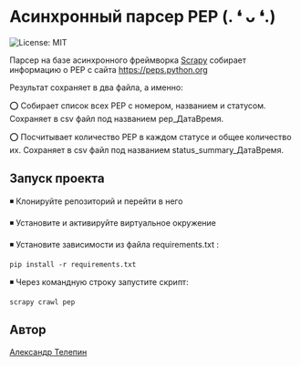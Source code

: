 # Асинхронный парсер PEP  (. ❛ ᴗ ❛.)
 ![License: MIT](https://img.shields.io/badge/License-MIT-yellow.svg)

Парсер на базе асинхронного фреймворка [Scrapy](https://github.com/scrapy/scrapy) собирает информацию о PEP с сайта https://peps.python.org

Результат сохраняет в два файла, а именно:

⭕ Собирает список всех PEP c номером, названием и статусом. Сохраняет в csv файл под названием pep_ДатаВремя.

⭕ Посчитывает количество PEP в каждом статусе и общее количество их. Сохраняет в csv файл под названием status_summary_ДатаВремя.

## Запуск проекта

◾ Клонируйте репозиторий и перейти в него

◾ Установите и активируйте виртуальное окружение

◾ Установите зависимости из файла requirements.txt :
```
pip install -r requirements.txt
```
◾ Через командную строку запустите скрипт:
```
scrapy crawl pep
```

## Автор

[Александр Телепин](https://github.com/sasha0090)